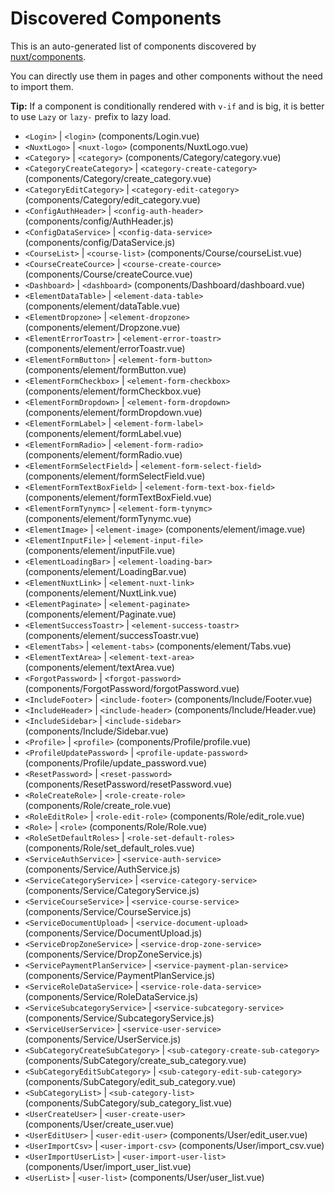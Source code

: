 # Discovered Components

This is an auto-generated list of components discovered by [nuxt/components](https://github.com/nuxt/components).

You can directly use them in pages and other components without the need to import them.

**Tip:** If a component is conditionally rendered with `v-if` and is big, it is better to use `Lazy` or `lazy-` prefix to lazy load.

- `<Login>` | `<login>` (components/Login.vue)
- `<NuxtLogo>` | `<nuxt-logo>` (components/NuxtLogo.vue)
- `<Category>` | `<category>` (components/Category/category.vue)
- `<CategoryCreateCategory>` | `<category-create-category>` (components/Category/create_category.vue)
- `<CategoryEditCategory>` | `<category-edit-category>` (components/Category/edit_category.vue)
- `<ConfigAuthHeader>` | `<config-auth-header>` (components/config/AuthHeader.js)
- `<ConfigDataService>` | `<config-data-service>` (components/config/DataService.js)
- `<CourseList>` | `<course-list>` (components/Course/courseList.vue)
- `<CourseCreateCource>` | `<course-create-cource>` (components/Course/createCource.vue)
- `<Dashboard>` | `<dashboard>` (components/Dashboard/dashboard.vue)
- `<ElementDataTable>` | `<element-data-table>` (components/element/dataTable.vue)
- `<ElementDropzone>` | `<element-dropzone>` (components/element/Dropzone.vue)
- `<ElementErrorToastr>` | `<element-error-toastr>` (components/element/errorToastr.vue)
- `<ElementFormButton>` | `<element-form-button>` (components/element/formButton.vue)
- `<ElementFormCheckbox>` | `<element-form-checkbox>` (components/element/formCheckbox.vue)
- `<ElementFormDropdown>` | `<element-form-dropdown>` (components/element/formDropdown.vue)
- `<ElementFormLabel>` | `<element-form-label>` (components/element/formLabel.vue)
- `<ElementFormRadio>` | `<element-form-radio>` (components/element/formRadio.vue)
- `<ElementFormSelectField>` | `<element-form-select-field>` (components/element/formSelectField.vue)
- `<ElementFormTextBoxField>` | `<element-form-text-box-field>` (components/element/formTextBoxField.vue)
- `<ElementFormTynymc>` | `<element-form-tynymc>` (components/element/formTynymc.vue)
- `<ElementImage>` | `<element-image>` (components/element/image.vue)
- `<ElementInputFile>` | `<element-input-file>` (components/element/inputFile.vue)
- `<ElementLoadingBar>` | `<element-loading-bar>` (components/element/LoadingBar.vue)
- `<ElementNuxtLink>` | `<element-nuxt-link>` (components/element/NuxtLink.vue)
- `<ElementPaginate>` | `<element-paginate>` (components/element/Paginate.vue)
- `<ElementSuccessToastr>` | `<element-success-toastr>` (components/element/successToastr.vue)
- `<ElementTabs>` | `<element-tabs>` (components/element/Tabs.vue)
- `<ElementTextArea>` | `<element-text-area>` (components/element/textArea.vue)
- `<ForgotPassword>` | `<forgot-password>` (components/ForgotPassword/forgotPassword.vue)
- `<IncludeFooter>` | `<include-footer>` (components/Include/Footer.vue)
- `<IncludeHeader>` | `<include-header>` (components/Include/Header.vue)
- `<IncludeSidebar>` | `<include-sidebar>` (components/Include/Sidebar.vue)
- `<Profile>` | `<profile>` (components/Profile/profile.vue)
- `<ProfileUpdatePassword>` | `<profile-update-password>` (components/Profile/update_password.vue)
- `<ResetPassword>` | `<reset-password>` (components/ResetPassword/resetPassword.vue)
- `<RoleCreateRole>` | `<role-create-role>` (components/Role/create_role.vue)
- `<RoleEditRole>` | `<role-edit-role>` (components/Role/edit_role.vue)
- `<Role>` | `<role>` (components/Role/Role.vue)
- `<RoleSetDefaultRoles>` | `<role-set-default-roles>` (components/Role/set_default_roles.vue)
- `<ServiceAuthService>` | `<service-auth-service>` (components/Service/AuthService.js)
- `<ServiceCategoryService>` | `<service-category-service>` (components/Service/CategoryService.js)
- `<ServiceCourseService>` | `<service-course-service>` (components/Service/CourseService.js)
- `<ServiceDocumentUpload>` | `<service-document-upload>` (components/Service/DocumentUpload.js)
- `<ServiceDropZoneService>` | `<service-drop-zone-service>` (components/Service/DropZoneService.js)
- `<ServicePaymentPlanService>` | `<service-payment-plan-service>` (components/Service/PaymentPlanService.js)
- `<ServiceRoleDataService>` | `<service-role-data-service>` (components/Service/RoleDataService.js)
- `<ServiceSubcategoryService>` | `<service-subcategory-service>` (components/Service/SubcategoryService.js)
- `<ServiceUserService>` | `<service-user-service>` (components/Service/UserService.js)
- `<SubCategoryCreateSubCategory>` | `<sub-category-create-sub-category>` (components/SubCategory/create_sub_category.vue)
- `<SubCategoryEditSubCategory>` | `<sub-category-edit-sub-category>` (components/SubCategory/edit_sub_category.vue)
- `<SubCategoryList>` | `<sub-category-list>` (components/SubCategory/sub_category_list.vue)
- `<UserCreateUser>` | `<user-create-user>` (components/User/create_user.vue)
- `<UserEditUser>` | `<user-edit-user>` (components/User/edit_user.vue)
- `<UserImportCsv>` | `<user-import-csv>` (components/User/import_csv.vue)
- `<UserImportUserList>` | `<user-import-user-list>` (components/User/import_user_list.vue)
- `<UserList>` | `<user-list>` (components/User/user_list.vue)
